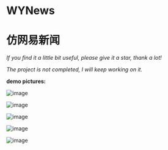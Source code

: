 # WYNews
# 仿网易新闻 #
*If you find it a little bit useful, please give it a star, thank a lot!*

*The project is not completed, I will keep working on it.*

**demo pictures:**

![image](https://github.com/davidear/WYNews/blob/master/snapshot/pic1%402x.png)

![image](https://github.com/davidear/WYNews/blob/master/snapshot/pic2%402x.png)

![image](https://github.com/davidear/WYNews/blob/master/snapshot/demo1.gif)

![image](https://github.com/davidear/WYNews/blob/master/snapshot/demo2.gif)

![image](https://github.com/davidear/WYNews/blob/master/snapshot/demo3.gif)
